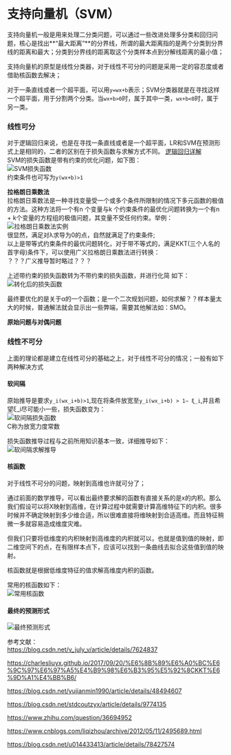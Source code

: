 支持向量机（SVM）
====

支持向量机一般是用来处理二分类问题，可以通过一些改进处理多分类和回归问题，核心是找出**“最大距离”**的分界线，所谓的最大距离指的是两个分类到分界线的距离和最大；分类到分界线的距离取这个分类样本点到分解线距离的最小值；

支持向量机的原型是线性分类器，对于线性不可分的问题是采用一定的容忍度或者借助核函数去解决；

对于一条直线或者一个超平面，可以用```y=wx+b```表示；SVM分类器就是在寻找这样一个超平面，用于分割两个分类。当```wx+b>0```时，属于其中一类，```wx+b<0```时，属于另一类。

### 线性可分 ###
对于逻辑回归来说，也是在寻找一条直线或者是一个超平面，LR和SVM在预测形式上是相同的，二者的区别在于损失函数与求解方式不同。
[逻辑回归详解](/docs/ml/2.md)<br>
SVM的损失函数是带有约束的优化问题，如下图：<br>
![SVM损失函数](/docs/ml/images/8_1-1.jpg)<br>
约束条件也可写为```y(wx+b)>1```

**拉格朗日乘数法**<br>
拉格朗日乘数法是一种寻找变量受一个或多个条件所限制的情况下多元函数的极值的方法。这种方法将一个有n 个变量与k 个约束条件的最优化问题转换为一个有n + k个变量的方程组的极值问题，其变量不受任何约束。举例：<br>
![拉格朗日乘数法实例](/docs/ml/images/8_1-2.jpg)<br>
很显然，满足对λ求导为0的点，自然就满足了约束条件;<br>
以上是带等式约束条件的最优问题转化，对于带不等式的，满足KKT(三个人名的首字母)条件下，可以使用广义拉格朗日乘数法进行转换：<br>
？？？广义推导暂时略过？？？<br>

上述带约束的损失函数转为不带约束的损失函数，并进行化简 如下：<br>
![转化后的损失函数](/docs/ml/images/8_1-3.jpg)<br>

最终要优化的是关于α的一个函数；是一个二次规划问题，如何求解？？样本量太大的时候，普通解法就会显示出一些弊端，需要其他解法如：SMO。

**原始问题与对偶问题**<br>


### 线性不可分 ###
上面的理论都是建立在线性可分的基础之上，对于线性不可分的情况；一般有如下两种解决方式

#### 软间隔 ####
原始推导是要求``` y_i(wx_i+b)>1 ```,现在将条件放宽至``` y_i(wx_i+b) > 1− ξ_i ```,并且希望ξ_i尽可能小一些，损失函数变为：<br>
![软间隔损失函数](/docs/ml/images/8_1-4.jpg)<br>
C称为放宽力度常数

损失函数推导过程与之前所用知识基本一致，详细推导如下：<br>
![软间隔求解推导](/docs/ml/images/8_1-5.jpg)<br>


#### 核函数 ####
对于线性不可分的问题，映射到高维也许就可分了；

通过前面的数学推导，可以看出最终要求解的函数有直接关系的是x的内积。那么我们假设可以将X映射到高维，在计算过程中就需要计算高维特征下的内积。很多时候并不确定映射到多少维合适，所以很难直接将维映射到合适高维。而且特征稍微一多就容易造成维度灾难。

但我们只要将低维度的内积映射到高维度的内积就可以，也就是值到值的映射，即二维空间下的点，在有限样本点下，应该可以找到一条曲线去拟合这些值到值的映射。

核函数就是根据低维度特征的值求解高维度内积的函数。

常用的核函数如下：<br>
![常用核函数](/docs/ml/images/8_1-6.jpg)<br>

#### 最终的预测形式 ####
![最终预测形式](/docs/ml/images/8_1-7.jpg)<br>

参考文献：<br>
https://blog.csdn.net/v_july_v/article/details/7624837

https://charlesliuyx.github.io/2017/09/20/%E6%8B%89%E6%A0%BC%E6%9C%97%E6%97%A5%E4%B9%98%E6%B3%95%E5%92%8CKKT%E6%9D%A1%E4%BB%B6/

https://blog.csdn.net/yujianmin1990/article/details/48494607

https://blog.csdn.net/stdcoutzyx/article/details/9774135

https://www.zhihu.com/question/36694952

https://www.cnblogs.com/liqizhou/archive/2012/05/11/2495689.html

https://blog.csdn.net/u014433413/article/details/78427574
